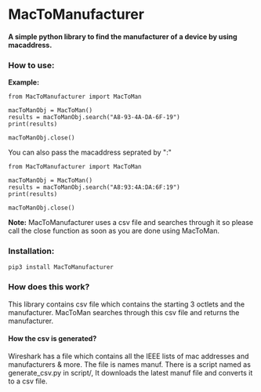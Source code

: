 # MacToManufacturer

#### A simple python library to find the manufacturer of a device by using macaddress.

### How to use:
<b>Example:</b>
```
from MacToManufacturer import MacToMan

macToManObj = MacToMan()
results = macToManObj.search("A8-93-4A-DA-6F-19")
print(results)

macToManObj.close()
```
You can also pass the macaddress seprated by ":"
```
from MacToManufacturer import MacToMan

macToManObj = MacToMan()
results = macToManObj.search("A8:93:4A:DA:6F:19")
print(results)

macToManObj.close()
```
<b>Note:</b> MacToManufacturer uses a csv file and searches through it so please call the close function as soon as you are done using MacToMan.

### Installation:
```
pip3 install MacToManufacturer
```
### How does this work?
This library contains csv file which contains the starting 3 octlets and the manufacturer.
MacToMan searches through this csv file and returns the manufacturer.
#### How the csv is generated?
Wireshark has a file which contains all the IEEE lists of mac addresses and manufacturers & more.
The file is names manuf.
There is a script named as generate_csv.py in script/, It downloads the latest manuf file and converts it to a csv file.
